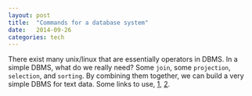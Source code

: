 ```yaml
---
layout: post
title:  "Commands for a database system"
date:   2014-09-26
categories: tech
---
```


There exist many unix/linux that are essentially operators in DBMS.
In a simple DBMS, what do we really need?
Some `join`, some `projection`, `selection`, and `sorting`.
By combining them together, we can build a very simple DBMS for text data.
Some links to use, [1](http://stackoverflow.com/questions/1394998/parsing-sql-with-python), 
[2](http://pyparsing.wikispaces.com/).
